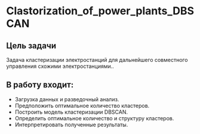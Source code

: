 # Clastorization_of_power_plants_DBSCAN

## Цель задачи
Задача кластеризации электростанций для дальнейшего совместного управления схожими электростанциями..

## В работу входит:
* Загрузка данных и разведочный анализ.
* Предположить оптимальное количество кластеров.
* Построить модель кластеризации DBSCAN.
* Определить оптимальное количество и структуру кластеров.
* Интерпретировать полученные результаты.